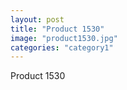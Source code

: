 ```yaml
---
layout: post
title: "Product 1530"
image: "product1530.jpg"
categories: "category1"
---
```

Product 1530
